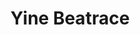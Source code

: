 ---
title:  "Yine Beatrace"
metadate: "hide"
categories: [ Participant, UI ]
image: "/assets/images/story.jpg"
---